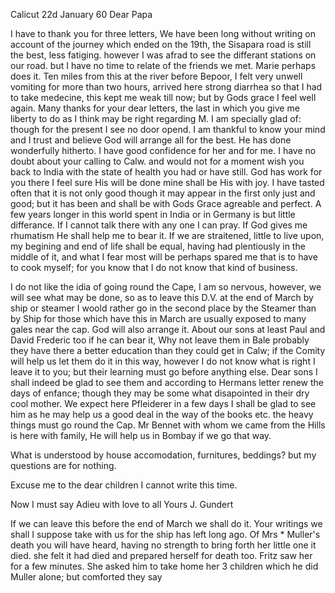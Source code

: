  Calicut 22d January 60
Dear Papa

I have to thank you for three letters, We have been long without writing on account of the journey which ended on the 19th, the Sisapara road is still the best, less fatiging. however I was afrad to see the differant stations on our road. but I have no time to relate of the friends we met. Marie perhaps does it. Ten miles from this at the river before Bepoor, I felt very unwell vomiting for more than two hours, arrived here strong diarrhea so that I had to take medecine, this kept me weak till now; but by Gods grace I feel well again. Many thanks for your dear letters, the last in which you give me liberty to do as I think may be right regarding M. I am specially glad of: though for the present I see no door opend. I am thankful to know your mind and I trust and believe God will arrange all for the best. He has done wonderfully hitherto. I have good confidence for her and for me. 
I have no doubt about your calling to Calw. and would not for a moment wish you back to India with the state of health you had or have still. God has work for you there I feel sure His will be done mine shall be His with joy. I have tasted often that it is not only good though it may appear in the first only just and good; but it has been and shall be with Gods Grace agreable and perfect. A few years longer in this world spent in India or in Germany is but little differance. If I cannot talk there with any one I can pray. If God gives me rhumatism He shall help me to bear it. If we are straitened, little to live upon, my begining and end of life shall be equal, having had plentiously in the middle of it, and what I fear most will be perhaps spared me that is to have to cook myself; for you know that I do not know that kind of business.

I do not like the idia of going round the Cape, I am so nervous, however, we will see what may be done, so as to leave this D.V. at the end of March by ship or steamer I woold rather go in the second place by the Steamer than by Ship for those which have this in March are usually exposed to many gales near the cap. God will also arrange it. About our sons at least Paul and David Frederic too if he can bear it, Why not leave them in Bale probably they have there a better education than they could get in Calw; if the Comity will help us let them do it in this way, however I do not know what is right I leave it to you; but their learning must go before anything else. Dear sons I shall indeed be glad to see them and according to Hermans letter renew the days of enfance; though they may be some what disapointed in their dry cool mother. We expect here Pfleiderer in a few days I shall be glad to see him as he may help us a good deal in the way of the books etc. the heavy things must go round the Cap. Mr Bennet with whom we came from the Hills is here with family, He will help us in Bombay if we go that way.

What is understood by house accomodation, furnitures, beddings? but my questions are for nothing.

Excuse me to the dear children I cannot write this time.

Now I must say Adieu with love to all
 Yours J. Gundert

If we can leave this before the end of March we shall do it. Your writings we shall I suppose take with us for the ship has left long ago. Of Mrs <Christ>* Muller's death you will have heard, having no strength to bring forth her little one it died. she felt it had died and prepared herself for death too. Fritz saw her for a few minutes. She asked him to take home her 3 children which he did Muller alone; but comforted they say 